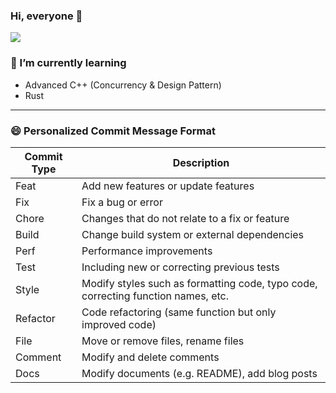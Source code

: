 <!-- **JLGGG/JLGGG** is a ✨ _special_ ✨ repository because its `README.md` (this file) appears on your GitHub profile.

Here are some ideas to get you started:

- 🔭 I’m currently working on ...
- 🌱 I’m currently learning ...
- 👯 I’m looking to collaborate on ...
- 🤔 I’m looking for help with ...
- 💬 Ask me about ...
- 📫 How to reach me: ...
- 😄 Pronouns: ...
- ⚡ Fun fact: ... -->

### Hi, everyone 👋  
<a href="https://github.com/JLGGG"><img src="https://hits.seeyoufarm.com/api/count/incr/badge.svg?url=https%3A%2F%2Fgithub.com%2FJLGGG&count_bg=%2379C83D&title_bg=%23555555&icon=&icon_color=%23E7E7E7&title=hits&edge_flat=false"/></a>
<!--- ![JLGGG's GitHub stats](https://github-readme-stats.vercel.app/api?username=JLGGG&show_icons=true&theme=dark) --->
### 🌱 I’m currently learning
- Advanced C++ (Concurrency & Design Pattern)
- Rust

---
### 😄 Personalized Commit Message Format
|Commit Type | Description                                    |
| ---------- | ---------------------------------------------- |
|Feat|Add new features or update features|
|Fix|Fix a bug or error|
|Chore|Changes that do not relate to a fix or feature|
|Build|Change build system or external dependencies|
|Perf|Performance improvements|
|Test|Including new or correcting previous tests|
|Style|Modify styles such as formatting code, typo code, correcting function names, etc.|
|Refactor|Code refactoring (same function but only improved code)|
|File|Move or remove files, rename files|
|Comment|Modify and delete comments|
|Docs|Modify documents (e.g. README), add blog posts|

